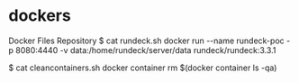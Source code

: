 # dockers
Docker Files Repository
$ cat rundeck.sh 
docker run --name rundeck-poc -p 8080:4440 -v data:/home/rundeck/server/data rundeck/rundeck:3.3.1 

$ cat cleancontainers.sh 
docker container rm $(docker container ls -qa)
